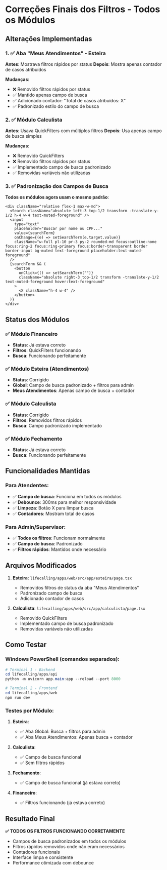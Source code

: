 # Correções Finais dos Filtros - Todos os Módulos

## Alterações Implementadas

### 1. ✅ Aba "Meus Atendimentos" - Esteira

**Antes**: Mostrava filtros rápidos por status
**Depois**: Mostra apenas contador de casos atribuídos

**Mudanças**:
- ❌ Removido filtros rápidos por status
- ✅ Mantido apenas campo de busca
- ✅ Adicionado contador: "Total de casos atribuídos: X"
- ✅ Padronizado estilo do campo de busca

### 2. ✅ Módulo Calculista

**Antes**: Usava QuickFilters com múltiplos filtros
**Depois**: Usa apenas campo de busca simples

**Mudanças**:
- ❌ Removido QuickFilters
- ❌ Removido filtros rápidos por status
- ✅ Implementado campo de busca padronizado
- ✅ Removidas variáveis não utilizadas

### 3. ✅ Padronização dos Campos de Busca

**Todos os módulos agora usam o mesmo padrão**:

```tsx
<div className="relative flex-1 max-w-md">
  <Search className="absolute left-3 top-1/2 transform -translate-y-1/2 h-4 w-4 text-muted-foreground" />
  <input
    type="text"
    placeholder="Buscar por nome ou CPF..."
    value={searchTerm}
    onChange={(e) => setSearchTerm(e.target.value)}
    className="w-full pl-10 pr-3 py-2 rounded-md focus:outline-none focus:ring-2 focus:ring-primary focus:border-transparent border border-input bg-muted text-foreground placeholder:text-muted-foreground"
  />
  {searchTerm && (
    <button
      onClick={() => setSearchTerm("")}
      className="absolute right-3 top-1/2 transform -translate-y-1/2 text-muted-foreground hover:text-foreground"
    >
      <X className="h-4 w-4" />
    </button>
  )}
</div>
```

## Status dos Módulos

### ✅ Módulo Financeiro
- **Status**: Já estava correto
- **Filtros**: QuickFilters funcionando
- **Busca**: Funcionando perfeitamente

### ✅ Módulo Esteira (Atendimentos)
- **Status**: Corrigido
- **Global**: Campo de busca padronizado + filtros para admin
- **Meus Atendimentos**: Apenas campo de busca + contador

### ✅ Módulo Calculista
- **Status**: Corrigido
- **Filtros**: Removidos filtros rápidos
- **Busca**: Campo padronizado implementado

### ✅ Módulo Fechamento
- **Status**: Já estava correto
- **Busca**: Funcionando perfeitamente

## Funcionalidades Mantidas

### Para Atendentes:
- ✅ **Campo de busca**: Funciona em todos os módulos
- ✅ **Debounce**: 300ms para melhor responsividade
- ✅ **Limpeza**: Botão X para limpar busca
- ✅ **Contadores**: Mostram total de casos

### Para Admin/Supervisor:
- ✅ **Todos os filtros**: Funcionam normalmente
- ✅ **Campo de busca**: Padronizado
- ✅ **Filtros rápidos**: Mantidos onde necessário

## Arquivos Modificados

1. **Esteira**: `lifecalling/apps/web/src/app/esteira/page.tsx`
   - Removidos filtros de status da aba "Meus Atendimentos"
   - Padronizado campo de busca
   - Adicionado contador de casos

2. **Calculista**: `lifecalling/apps/web/src/app/calculista/page.tsx`
   - Removido QuickFilters
   - Implementado campo de busca padronizado
   - Removidas variáveis não utilizadas

## Como Testar

### Windows PowerShell (comandos separados):
```powershell
# Terminal 1 - Backend
cd lifecalling/apps/api
python -m uvicorn app.main:app --reload --port 8000

# Terminal 2 - Frontend
cd lifecalling/apps/web
npm run dev
```

### Testes por Módulo:

1. **Esteira**:
   - ✅ Aba Global: Busca + filtros para admin
   - ✅ Aba Meus Atendimentos: Apenas busca + contador

2. **Calculista**:
   - ✅ Campo de busca funcional
   - ✅ Sem filtros rápidos

3. **Fechamento**:
   - ✅ Campo de busca funcional (já estava correto)

4. **Financeiro**:
   - ✅ Filtros funcionando (já estava correto)

## Resultado Final

**✅ TODOS OS FILTROS FUNCIONANDO CORRETAMENTE**

- Campos de busca padronizados em todos os módulos
- Filtros rápidos removidos onde não eram necessários
- Contadores funcionais
- Interface limpa e consistente
- Performance otimizada com debounce
